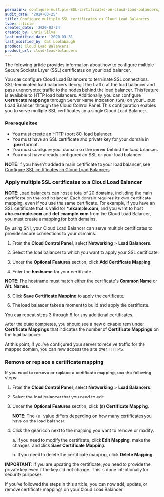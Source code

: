 ```yaml
---
permalink: configure-multiple-SSL-certificates-on-cloud-load-balancers/
audit_date: '2020-03-25'
title: Configure multiple SSL certificates on Cloud Load Balancers
type: article
created_date: '2020-03-24'
created_by: Chris Silva
last_modified_date: '2020-03-31'
last_modified_by: Cat Lookabaugh
product: Cloud Load Balancers
product_url: cloud-load-balancers
---
```


The following article provides information about how to configure multiple Secure Sockets Layer (SSL) certificates on your load balancer.

You can configure Cloud Load Balancers to terminate SSL connections. SSL-terminated load balancers decrypt the traffic at the load balancer and pass unencrypted traffic to the nodes behind the load balancer. This feature is available to HTTP load balancers. Additionally, you can configure **Certificate Mappings** through Server Name Indication (SNI) on your Cloud Load Balancer through the Cloud Control Panel. This configuration enables you to serve multiple SSL certificates on a single Cloud Load Balancer. 

### Prerequisites

- You must create an HTTP (port 80) load balancer.
- You must have an SSL certificate and private key for your domain in **.pem** format.
- You must configure your domain on the server behind the load balancer. 
- You must have already configured an SSL on your load balancer.

**NOTE**: If you haven't added a main certificate to your load balancer, see [Configure SSL certificates on Cloud Load Balancers](/support/how-to/configure-SSL-certificates-on-cloud-load-balancers/)


### Apply multiple SSL certificates to a Cloud Load Balancer

**NOTE**: Load balancers can host a total of 20 domains, including the main certificate on the load balancer. Each domain requires its own certificate mapping, even if you use the same certificate. For example, if you have an SSL certificate that is valid for **\*.example.com**, and you want to host **abc.example.com** and **def.example.com** from the Cloud Load Balancer, you must create a mapping for both domains.

By using SNI, your Cloud Load Balancer can serve multiple certificates to provide secure connections to your domains. 

1. From the **Cloud Control Panel**, select **Networking** > **Load Balancers**. 

2. Select the load balancer to which you want to apply your SSL certificate. 

3. Under the **Optional Features** section, click **Add Certificate Mapping**. 

4. Enter the **hostname** for your certificate. 

**NOTE**: The hostname must match either the certificate's **Common Name** or **Alt. Names**. 

5. Click **Save Certificate Mapping** to apply the certificate. 

6. The load balancer takes a moment to build and apply the certificate. 

You can repeat steps 3 through 6 for any additional certificates. 

After the build completes, you should see a new clickable item under **Certificate Mappings** that indicates the number of **Certificate Mappings** on the load balancer. 

At this point, if you've configured your server to receive traffic for the mapped domain, you can now access the site over HTTPS. 

### Remove or replace a certificate mapping

If you need to remove or replace a certificate mapping, use the following steps: 

1. From the **Cloud Control Panel**, select **Networking** > **Load Balancers**. 

2. Select the load balancer that you need to edit. 

3. Under the **Optional Features** section, click **(n) Certificate Mapping**.

   **NOTE**: The `(n)` value differs depending on how many certificates you have on the load balancer. 

4. Click the gear icon next to the mapping you want to remove or modify. 

   a. If you need to modify the certificate, click **Edit Mapping**, make the changes, and click **Save Certificate Mapping**. 

   b. If you need to delete the certificate mapping, click **Delete Mapping**.

**IMPORTANT**: If you are updating the certificate, you need to provide the private key even if the key did not change. This is done intentionally for security purposes. 


If you've followed the steps in this article, you can now add, update, or remove certificate mappings on your Cloud Load Balancer. 
